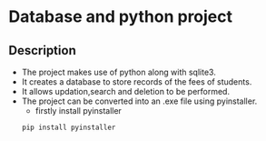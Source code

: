 # Database and python project
## Description
  * The project makes use of python along with sqlite3.
  * It creates a database to store records of the fees of students.
  * It allows updation,search and deletion to be performed.
  * The project can be converted into an .exe file using pyinstaller.
    * firstly install pyinstaller
    ```python
    pip install pyinstaller
    ```
